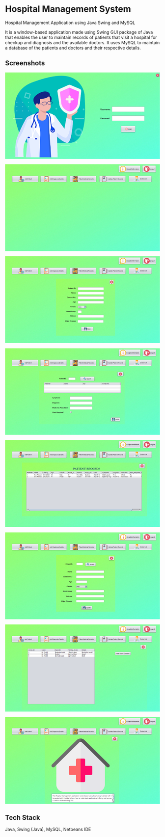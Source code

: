# Hospital Management System
Hospital Management Application using Java Swing and MySQL

It is a window-based application made using Swing GUI package of Java that enables the user to maintain records of patients that visit a hospital for checkup and diagnosis and the available doctors.
It uses MySQL to maintain a database of the patients and doctors and their respective details.

## Screenshots

![App Screenshot](Hospital_Management_System/Screenshots/1.png "Login Page")

![App Screenshot](Hospital_Management_System/Screenshots/2.png "Home Page")

![App Screenshot](Hospital_Management_System/Screenshots/3.png "Add Patients")

![App Screenshot](Hospital_Management_System/Screenshots/4.png "Add Diagnosis Details")

![App Screenshot](Hospital_Management_System/Screenshots/5.png "Patient Medical Records")

![App Screenshot](Hospital_Management_System/Screenshots/6.png "Update Patient Records")

![App Screenshot](Hospital_Management_System/Screenshots/7.png "Doctor List")

![App Screenshot](Hospital_Management_System/Screenshots/8.png "Hospital Information")
## Tech Stack

Java, Swing (Java), MySQL, Netbeans IDE
